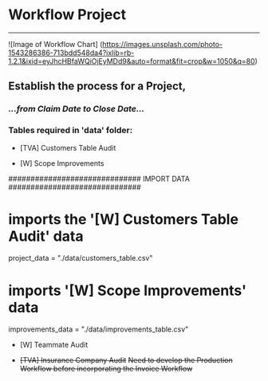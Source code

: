 # Workflow Project
***

![Image of Workflow Chart]
(https://images.unsplash.com/photo-1543286386-713bdd548da4?ixlib=rb-1.2.1&ixid=eyJhcHBfaWQiOjEyMDd9&auto=format&fit=crop&w=1050&q=80)

## Establish the process for a Project, 
### ***...from Claim Date to Close Date...***

### Tables required in 'data' folder:
- [TVA] Customers Table Audit

- [W] Scope Improvements


############################## IMPORT DATA ##############################
# imports the '[W] Customers Table Audit' data
project_data = "./data/customers_table.csv"

# imports '[W] Scope Improvements' data
improvements_data = "./data/improvements_table.csv"



- [W] Teammate Audit

- ~~[TVA] Insurance Company Audit~~
~~Need to develop the Production Workflow before incorporating the Invoice Workflow~~
